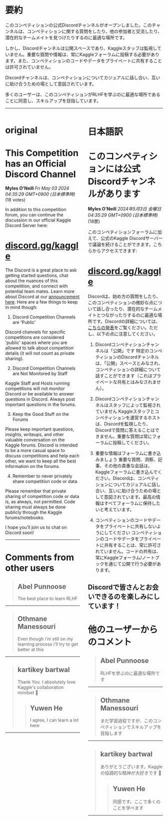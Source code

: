 # 要約 
このコンペティションの公式Discordチャンネルがオープンしました。このチャンネルは、コンペティションに関する質問をしたり、他の参加者と交流したり、潜在的なチームメイトを見つけたりするのに最適な場所です。

しかし、Discordチャンネルは公開スペースであり、Kaggleスタッフは監視していません。重要な質問や情報は、常にKaggleフォーラムに投稿する必要があります。また、コンペティションのコードやデータをプライベートに共有することは許可されていません。

Discordチャンネルは、コンペティションについてカジュアルに話し合い、互いに助け合うための場として意図されています。

多くのユーザーは、このコンペティションがRLHFを学ぶのに最適な場所であることに同意し、スキルアップを目指しています。


---


<style>
.column-left{
  float: left;
  width: 47.5%;
  text-align: left;
}
.column-right{
  float: right;
  width: 47.5%;
  text-align: left;
}
.column-one{
  float: left;
  width: 100%;
  text-align: left;
}
</style>


<div class="column-left">

# original

# This Competition has an Official Discord Channel

**Myles O'Neill** *Fri May 03 2024 04:35:29 GMT+0900 (日本標準時)* (18 votes)

In addition to this competition forum, you can continue the discussion in our official Kaggle Discord Server here: 

# [discord.gg/kaggle](http://discord.gg/kaggle)

The Discord is a great place to ask getting started questions, chat about the nuances of this competition, and connect with potential team mates. Learn more about Discord at our [announcement here](https://www.kaggle.com/discussions/general/429933). Here are a few things to keep in mind though:

1. Discord Competition Channels are 'Public'

Discord channels for specific competitions are considered 'public' spaces where you are allowed to talk about competition details (it will not count as private sharing).

2. Discord Competition Channels are Not Monitored by Staff

Kaggle Staff and Hosts running competitions will not monitor Discord or be available to answer questions in Discord. Always post important questions in the forums.

3. Keep the Good Stuff on the Forums

Please keep important questions, insights, writeups, and other valuable conversation on the Kaggle forums. Discord is intended to be a more casual space to discuss competitions and help each other, we want to keep all the best information on the forums.

4. Remember to never privately share competition code or data

Please remember that private sharing of competition code or data is, as always, not permitted. Code sharing must always be done publicly through the Kaggle forums/notebooks.

I hope you’ll join us to chat on Discord soon!



---

 # Comments from other users

> ## Abel Punnoose
> 
> The best place to learn RLHF
> 
> 
> 


---

> ## Othmane Manessouri
> 
> Even though i'm still on my learning process i'll try to get better at this
> 
> 
> 


---

> ## kartikey bartwal
> 
> Thank You. I absolutely love Kaggle's collaboration mindset 🙌
> 
> 
> 
> > ## Yuwen He
> > 
> > I agree, I can learn a lot here
> > 
> > 
> > 


---



</div>
<div class="column-right">

# 日本語訳

# このコンペティションには公式Discordチャンネルがあります

**Myles O'Neill** *2024年5月3日 金曜日 04:35:29 GMT+0900 (日本標準時)* (18票)

このコンペティションフォーラムに加えて、公式のKaggle Discordサーバーで議論を続けることができます。こちらからアクセスできます: 
# [discord.gg/kaggle](http://discord.gg/kaggle)

Discordは、始め方の質問をしたり、このコンペティションの微妙な点について話し合ったり、潜在的なチームメイトとつながったりするのに最適な場所です。Discordの詳細については、[こちらの発表](https://www.kaggle.com/discussions/general/429933)をご覧ください。ただし、以下の点に注意してください。

1. Discordコンペティションチャンネルは「公開」です
特定のコンペティションのDiscordチャンネルは、「公開」スペースとみなされ、コンペティションの詳細について話すことができます（これはプライベートな共有とはみなされません）。

2. Discordコンペティションチャンネルはスタッフによって監視されていません
Kaggleスタッフとコンペティションを運営するホストは、Discordを監視したり、Discordで質問に答えることはできません。重要な質問は常にフォーラムに投稿してください。

3. 重要な情報はフォーラムに書き込みましょう
重要な質問、洞察、記事、その他の貴重な会話は、Kaggleフォーラムに書き込んでください。Discordは、コンペティションについてカジュアルに話し合い、互いに助け合うための場として意図されています。最高の情報はすべてフォーラムに保持したいと考えています。

4. コンペティションのコードやデータをプライベートに共有しないようにしてください
コンペティションのコードやデータをプライベートに共有することは、常に許可されていません。コードの共有は、常にKaggleフォーラム/ノートブックを通じて公開で行う必要があります。

Discordで皆さんとお会いできるのを楽しみにしています！
---
 # 他のユーザーからのコメント
> ## Abel Punnoose
> 
> RLHFを学ぶのに最適な場所です
> 
> 
> 
---
> ## Othmane Manessouri
> 
> まだ学習過程ですが、このコンペティションでスキルアップを目指します
> 
> 
> 
---
> ## kartikey bartwal
> 
> ありがとうございます。Kaggleの協調的な精神が大好きです 🙌
> 
> 
> 
> > ## Yuwen He
> > 
> > 同感です。ここで多くのことを学べます
> > 
> > 
> > 
---



</div>